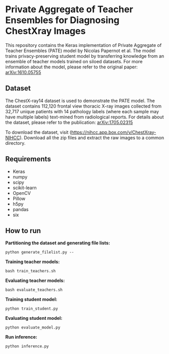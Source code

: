 # Private Aggregate of Teacher Ensembles for Diagnosing ChestXray Images

This repository contains the Keras implementation of Private Aggregate of Teacher Ensembles (PATE) model by Nicolas Papernot et al. The model trains privacy-preserving student model by transferring knowledge from an ensemble of teacher models trained on siloed datasets. For more information about the model, please refer to the original paper: [arXiv:1610.05755](https://arxiv.org/abs/1610.05755)

## Dataset

The ChestX-ray14 dataset is used to demonstrate the PATE model. The dataset contains 112,120 frontal view thoracic X-ray images collected from 32,717 unique patients with 14 pathology labels (where each sample may have multiple labels) text-mined from radiological reports. For details about the dataset, please refer to the publication: [arXiv:1705.02315](https://arxiv.org/abs/1705.02315)

To download the dataset, visit (https://nihcc.app.box.com/v/ChestXray-NIHCC). Download all the zip files and extract the raw images to a common directory.

## Requirements

* Keras
* numpy
* scipy
* scikit-learn
* OpenCV
* Pillow
* h5py
* pandas
* six

## How to run



**Partitioning the dataset and generating file lists:** 

```
python generate_filelist.py --
```

**Training teacher models:**

```
bash train_teachers.sh
```

**Evaluating teacher models:**
```
bash evaluate_teachers.sh
```

**Training student model:**
```
python train_student.py
```

**Evaluating student model:**
```
python evaluate_model.py
```

**Run inference:**
```
python inference.py
```


